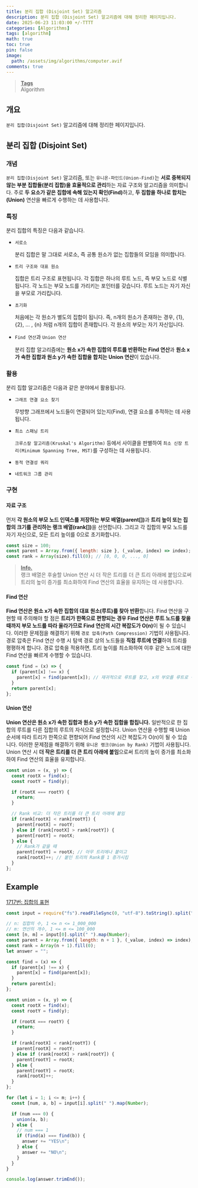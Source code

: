 ```yaml
---
title: 분리 집합 (Disjoint Set) 알고리즘
description: 분리 집합 (Disjoint Set) 알고리즘에 대해 정리한 페이지입니다.
date: 2025-06-23 11:03:00 +/-TTTT
categories: [Algorithms]
tags: [algorithm]
math: true
toc: true
pin: false
image:
  path: /assets/img/algorithms/computer.avif
comments: true
---
```


<blockquote class="prompt-info"><p><strong><u>Tags</u></strong> <br />
Algorithm</p></blockquote>

## 개요

`분리 집합(Disjoint Set)` 알고리즘에 대해 정리한 페이지입니다.

## 분리 집합 (Disjoint Set)

### 개념

`분리 집합(Disjoint Set)` 알고리즘, 또는 `유니온-파인드(Union-Find)`는 <b>서로 중복되지 않는 부분 집합들(분리 집합)을 효율적으로 관리</b>하는 자료 구조와 알고리즘을 의미합니다. 주로 <b>두 요소가 같은 집합에 속해 있는지 확인(Find)</b>하고, <b>두 집합을 하나로 합치는(Union)</b> 연산을 빠르게 수행하는 데 사용합니다.

### 특징

분리 집합의 특징은 다음과 같습니다.

- `서로소`

  분리 집합은 말 그대로 서로소, 즉 공통 원소가 없는 집합들의 모임을 의미합니다.

- `트리 구조와 대표 원소`

  집합은 트리 구조로 표현됩니다. 각 집합은 하나의 루트 노드, 즉 부모 노드로 식별됩니다. 각 노드는 부모 노드를 가리키는 포인터를 갖습니다. 루트 노드는 자기 자신을 부모로 가리킵니다.

- `초기화`

  처음에는 각 원소가 별도의 집합이 됩니다. 즉, n개의 원소가 존재하는 경우, {1}, {2}, ... , {n} 처럼 n개의 집합이 존재합니다. 각 원소의 부모는 자기 자신입니다.

- `Find 연산`과 `Union 연산`

  분리 집합 알고리즘에는 <b>원소 x가 속한 집합의 루트를 반환하는 Find 연산</b>과 <b>원소 x가 속한 집합과 원소 y가 속한 집합을 합치는 Union 연산</b>이 있습니다.

### 활용

분리 집합 알고리즘은 다음과 같은 분야에서 활용됩니다.

- `그래프 연결 요소 찾기`

  무방향 그래프에서 노드들이 연결되어 있는지(Find), 연결 요소를 추적하는 데 사용됩니다.

- `최소 스패닝 트리`

  `크루스칼 알고리즘(Kruskal's Algorithm)` 등에서 사이클을 판별하여 `최소 신장 트리(Minimum Spanning Tree, MST)`를 구성하는 데 사용됩니다.

- `동적 연결성 쿼리`
- `네트워크 그룹 관리`

### 구현

#### 자료 구조

먼저 <b>각 원소의 부모 노드 인덱스를 저장하는 부모 배열(parent[])</b>과 <b>트리 높이 또는 집합의 크기를 관리하는 랭크 배열(rank[])</b>을 선언합니다. 그리고 각 집합의 부모 노드를 자기 자신으로, 모든 트리 높이를 0으로 초기화합니다.

```javascript
const size = 100;
const parent = Array.from({ length: size }, (_value, index) => index); // [0, 1, 2, ..., 99]
const rank = Array(size).fill(0); // [0, 0, 0, ..., 0]
```

<blockquote class="prompt-info"><p><strong><u>Info.</u></strong> <br />
랭크 배열은 후술할 Union 연산 시 더 작은 트리를 더 큰 트리 아래에 붙임으로써 트리의 높이 증가를 최소화하여 Find 연산의 효율을 유지하는 데 사용합니다.</p></blockquote>

#### Find 연산

<b>Find 연산은 원소 x가 속한 집합의 대표 원소(루트)를 찾아 반환</b>합니다. Find 연산을 구현할 때 주의해야 할 점은 <b>트리가 한쪽으로 편향되는 경우 Find 연산은 루트 노드를 찾을 때까지 부모 노드를 따라 올라가므로 Find 연산의 시간 복잡도가 O(n)</b>이 될 수 있습니다. 이러한 문제점을 해결하기 위해 `경로 압축(Path Compression)` 기법이 사용됩니다. 경로 압축은 Find 연산 수행 시 탐색 경로 상의 노드들을 <b>직접 루트에 연결</b>하여 트리를 평평하게 합니다. 경로 압축을 적용하면, 트리 높이를 최소화하여 이후 같은 노드에 대한 Find 연산을 빠르게 수행할 수 있습니다.

```javascript
const find = (x) => {
  if (parent[x] !== x) {
    parent[x] = find(parent[x]); // 재귀적으로 루트를 찾고, x의 부모를 루트로 직접 설정합니다.
  }
  return parent[x];
};
```

#### Union 연산

<b>Union 연산은 원소 x가 속한 집합과 원소 y가 속한 집합을 합칩니다.</b> 일반적으로 한 집합의 루트를 다른 집합의 루트의 자식으로 설정합니다. Union 연산을 수행할 때 Union 순서에 따라 트리가 한쪽으로 편향되어 Find 연산의 시간 복잡도가 O(n)이 될 수 있습니다. 이러한 문제점을 해결하기 위해 `유니온 랭크(Union by Rank)` 기법이 사용됩니다. Union 연산 시 <b>더 작은 트리를 더 큰 트리 아래에 붙임</b>으로써 트리의 높이 증가를 최소화하여 Find 연산의 효율을 유지합니다.

```javascript
const union = (x, y) => {
  const rootX = find(x);
  const rootY = find(y);

  if (rootX === rootY) {
    return;
  }

  // Rank 비교: 더 작은 트리를 더 큰 트리 아래에 붙임
  if (rank[rootX] < rank[rootY]) {
    parent[rootX] = rootY;
  } else if (rank[rootX] > rank[rootY]) {
    parent[rootY] = rootX;
  } else {
    // Rank가 같을 때
    parent[rootY] = rootX; // 아무 트리에나 붙이고
    rank[rootX]++; // 붙인 트리의 Rank를 1 증가시킴
  }
};
```

## Example

<a href="https://www.acmicpc.net/problem/1717" target="_blank">1717번: 집합의 표현</a>

```javascript
const input = require("fs").readFileSync(0, "utf-8").toString().split("\n");

// n: 집합의 수, 1 <= n <= 1_000_000
// m: 연산의 개수, 1 <= m <= 100_000
const [n, m] = input[0].split(" ").map(Number);
const parent = Array.from({ length: n + 1 }, (_value, index) => index);
const rank = Array(n + 1).fill(0);
let answer = "";

const find = (x) => {
  if (parent[x] !== x) {
    parent[x] = find(parent[x]);
  }
  return parent[x];
};

const union = (x, y) => {
  const rootX = find(x);
  const rootY = find(y);

  if (rootX === rootY) {
    return;
  }

  if (rank[rootX] < rank[rootY]) {
    parent[rootX] = rootY;
  } else if (rank[rootX] > rank[rootY]) {
    parent[rootY] = rootX;
  } else {
    parent[rootY] = rootX;
    rank[rootX]++;
  }
};

for (let i = 1; i <= m; i++) {
  const [num, a, b] = input[i].split(" ").map(Number);

  if (num === 0) {
    union(a, b);
  } else {
    // num === 1
    if (find(a) === find(b)) {
      answer += "YES\n";
    } else {
      answer += "NO\n";
    }
  }
}

console.log(answer.trimEnd());
```
